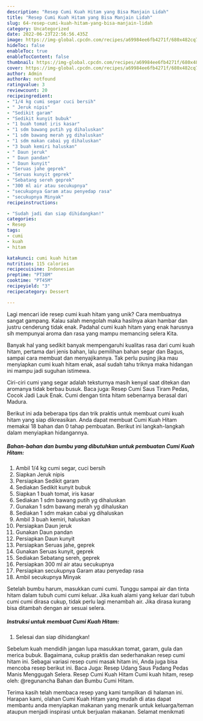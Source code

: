 ```yaml
---
description: "Resep Cumi Kuah Hitam yang Bisa Manjain Lidah"
title: "Resep Cumi Kuah Hitam yang Bisa Manjain Lidah"
slug: 64-resep-cumi-kuah-hitam-yang-bisa-manjain-lidah
category: Uncategorized
date: 2022-06-23T22:56:56.435Z
image: https://img-global.cpcdn.com/recipes/a69984ee6fb4271f/680x482cq70/cumi-kuah-hitam-foto-resep-utama.jpg
hideToc: false
enableToc: true
enableTocContent: false
thumbnail: https://img-global.cpcdn.com/recipes/a69984ee6fb4271f/680x482cq70/cumi-kuah-hitam-foto-resep-utama.jpg
cover: https://img-global.cpcdn.com/recipes/a69984ee6fb4271f/680x482cq70/cumi-kuah-hitam-foto-resep-utama.jpg
author: Admin
authorAv: notfound
ratingvalue: 3
reviewcount: 20
recipeingredient:
- "1/4 kg cumi segar cuci bersih"
- " Jeruk nipis"
- "Sedikit garam"
- "Sedikit kunyit bubuk"
- "1 buah tomat iris kasar"
- "1 sdm bawang putih yg dihaluskan"
- "1 sdm bawang merah yg dihaluskan"
- "1 sdm makan cabai yg dihaluskan"
- "3 buah kemiri haluskan"
- " Daun jeruk"
- " Daun pandan"
- " Daun kunyit"
- "Seruas jahe geprek"
- "Seruas kunyit geprek"
- "Sebatang sereh geprek"
- "300 ml air atau secukupnya"
- "secukupnya Garam atau penyedap rasa"
- "secukupnya Minyak"
recipeinstructions:

- "Sudah jadi dan siap dihidangkan!"
categories:
- Resep
tags:
- cumi
- kuah
- hitam

katakunci: cumi kuah hitam 
nutrition: 115 calories
recipecuisine: Indonesian
preptime: "PT38M"
cooktime: "PT45M"
recipeyield: "3"
recipecategory: Dessert

---
```





Lagi mencari ide resep cumi kuah hitam yang unik? Cara membuatnya sangat gampang. Kalau salah mengolah maka hasilnya akan hambar dan justru cenderung tidak enak. Padahal cumi kuah hitam yang enak harusnya sih mempunyai aroma dan rasa yang mampu memancing selera Kita.





Banyak hal yang sedikit banyak mempengaruhi kualitas rasa dari cumi kuah hitam, pertama dari jenis bahan, lalu pemilihan bahan segar dan Bagus, sampai cara membuat dan menyajikannya. Tak perlu pusing jika mau menyiapkan cumi kuah hitam enak,      asal sudah tahu triknya maka hidangan ini mampu jadi suguhan istimewa.














Ciri-ciri cumi yang segar adalah teksturnya masih kenyal saat ditekan dan aromanya tidak berbau busuk. Baca juga: Resep Cumi Saus Tiram Pedas, Cocok Jadi Lauk Enak. Cumi dengan tinta hitam sebenarnya berasal dari Madura.






Berikut ini ada beberapa tips dan trik praktis untuk membuat cumi kuah hitam yang siap dikreasikan. Anda dapat membuat Cumi Kuah Hitam memakai 18 bahan dan 0 tahap pembuatan. Berikut ini langkah-langkah dalam menyiapkan hidangannya.

<!--inarticleads1-->

##### Bahan-bahan dan bumbu yang dibutuhkan untuk pembuatan Cumi Kuah Hitam:

1. Ambil 1/4 kg cumi segar, cuci bersih
1. Siapkan  Jeruk nipis
1. Persiapkan Sedikit garam
1. Sediakan Sedikit kunyit bubuk
1. Siapkan 1 buah tomat, iris kasar
1. Sediakan 1 sdm bawang putih yg dihaluskan
1. Gunakan 1 sdm bawang merah yg dihaluskan
1. Sediakan 1 sdm makan cabai yg dihaluskan
1. Ambil 3 buah kemiri, haluskan
1. Persiapkan  Daun jeruk
1. Gunakan  Daun pandan
1. Persiapkan  Daun kunyit
1. Persiapkan Seruas jahe, geprek
1. Gunakan Seruas kunyit, geprek
1. Sediakan Sebatang sereh, geprek
1. Persiapkan 300 ml air atau secukupnya
1. Persiapkan secukupnya Garam atau penyedap rasa
1. Ambil secukupnya Minyak


Setelah bumbu harum, masukkan cumi cumi. Tunggu sampai air dan tinta hitam dalam tubuh cumi cumi keluar. Jika kuah alami yang keluar dari tubuh cumi cumi dirasa cukup, tidak perlu lagi menambah air. Jika dirasa kurang bisa ditambah dengan air sesuai selera. 

<!--inarticleads2-->

##### Instruksi untuk membuat Cumi Kuah Hitam:


1. Selesai dan siap dihidangkan!

Sebelum kuah mendidih jangan lupa masukkan tomat, garam, gula dan merica bubuk. Bagaimana, cukup praktis dan sederhanakan resep cumi hitam ini. Sebagai variasi resep cumi masak hitam ini, Anda juga bisa mencoba resep berikut ini. Baca Juga: Resep Udang Saus Padang Pedas Manis Menggugah Selera. Resep Cumi Kuah Hitam Cumi kuah hitam, resep oleh: @regunancha Bahan dan Bumbu Cumi Hitam. 

Terima kasih telah membaca resep yang kami tampilkan di halaman ini. Harapan kami, olahan Cumi Kuah Hitam yang mudah di atas dapat membantu anda menyiapkan makanan yang menarik untuk keluarga/teman ataupun menjadi inspirasi untuk berjualan makanan. Selamat menikmati
